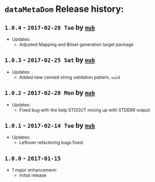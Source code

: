 
# `dataMetaDom` Release history:

## `1.0.4` - `2017-02-28 Tue` by [`mub`](https://github.com/mub)
* Updates:
    * Adjusted Mapping and Bitset generation target package
    
## `1.0.3` - `2017-02-25 Sat` by [`mub`](https://github.com/mub)
* Updates:
    * Added new canned string validation pattern, `uuid`

## `1.0.2` - `2017-02-20 Mon` by [`mub`](https://github.com/mub)
* Updates:
    * Fixed bug with the help STDOUT mixing up with STDERR output

## `1.0.1` - `2017-02-14 Tue` by [`mub`](https://github.com/mub)
* Updates:
    * Leftover refactoring bugs fixed.

## `1.0.0` - `2017-01-15`
* 1 major enhancement:
    * Initial release
